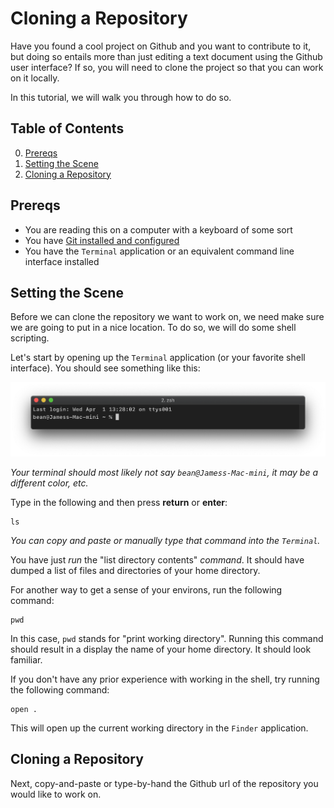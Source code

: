 # Cloning a Repository

Have you found a cool project on Github and you want to contribute to it, but doing so entails more than just editing a text document using the Github user interface? If so, you will need to clone the project so that you can work on it locally.

In this tutorial, we will walk you through how to do so.

## Table of Contents

0. [Prereqs](#prereqs)
1. [Setting the Scene](#setting-the-scene)
2. [Cloning a Repository](#cloning-a-repository)

## Prereqs

- You are reading this on a computer with a keyboard of some sort
- You have [Git installed and configured](InstallGit.md)
- You have the `Terminal` application or an equivalent command line interface installed

## Setting the Scene

Before we can clone the repository we want to work on, we need make sure we are going to put in a nice location. To do so, we will do some shell scripting.

Let's start by opening up the `Terminal` application (or your favorite shell interface). You should see something like this:

![Empty terminal](img/empty_terminal.png)

_Your terminal should most likely not say `bean@Jamess-Mac-mini`, it may be a different color, etc._

Type in the following and then press **return** or **enter**:

	ls
	
_You can copy and paste or manually type that command into the `Terminal`._

You have just _run_ the "list directory contents" _command_. It should have dumped a list of files and directories of your home directory.

For another way to get a sense of your environs, run the following command:

	pwd
	
In this case, `pwd` stands for "print working directory". Running this command should result in a display the name of your home directory. It should look familiar.

If you don't have any prior experience with working in the shell, try running the following command:

	open .
	
This will open up the current working directory in the `Finder` application.



## Cloning a Repository






Next, copy-and-paste or type-by-hand the Github url of the repository you would like to work on.